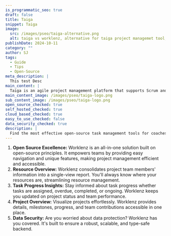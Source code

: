 ```yaml
---
is_programmatic_seo: true
draft: false
title: Taiga
snippet: Taiga
image:
  src: /images/pseo/taiga-alternative.png
  alt: taiga vs worklenz, alternative for taiga project managemet tool, task management, resource management, productivity
publishDate: 2024-10-11
category: ""
author: SJ
tags:
  - Guide
  - Tips
  - Open-Source
meta_description: |
  This test Desc
main_content: |
  Taiga is an agile project management platform that supports Scrum and kanban methodologies, providing tools for task boards, backlogs, and sprints.
main_content_image: /images/pseo/taiga-logo.png
sub_content_image: /images/pseo/taiga-logo.png
open_source_checked: true
self_hosted_checked: true
cloud_based_checked: true
easy_to_use_checked: false
data_security_checked: true
description: |
  Find the most effective open-source task management tools for coaches on our platform. Simplify your coaching tasks and boost productivity with these tools.
---
```

1. **Open Source Excellence:** Worklenz is an all-in-one solution built on open-source principles. It empowers teams by providing easy navigation and unique features, making project management efficient and accessible.
2. **Resource Overview:** Worklenz consolidates project team members' information into a single-view report. You'll always know where your resources are, streamlining resource management.
3. **Task Progress Insights:** Stay informed about task progress whether tasks are assigned, overdue, completed, or ongoing. Worklenz keeps you updated on project status and team performance.
4. **Project Overview:** Visualize projects effortlessly. Worklenz provides details, milestones, progress, and team contributions accessible in one place.
5. **Data Security:** Are you worried about data protection? Worklenz has you covered. It's built to ensure a robust, scalable, and type-safe backend.